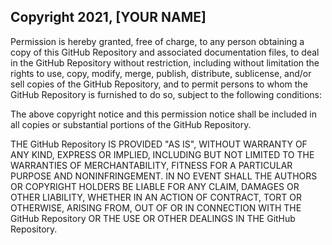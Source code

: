 ## Copyright 2021, [YOUR NAME]

Permission is hereby granted, free of charge, to any person obtaining a copy of this GitHub Repository and associated documentation files, to deal in the GitHub Repository without restriction, including without limitation the rights to use, copy, modify, merge, publish, distribute, sublicense, and/or sell copies of the GitHub Repository, and to permit persons to whom the GitHub Repository is furnished to do so, subject to the following conditions:

The above copyright notice and this permission notice shall be included in all copies or substantial portions of the GitHub Repository.

THE GitHub Repository IS PROVIDED "AS IS", WITHOUT WARRANTY OF ANY KIND, EXPRESS OR IMPLIED, INCLUDING BUT NOT LIMITED TO THE WARRANTIES OF MERCHANTABILITY, FITNESS FOR A PARTICULAR PURPOSE AND NONINFRINGEMENT. IN NO EVENT SHALL THE AUTHORS OR COPYRIGHT HOLDERS BE LIABLE FOR ANY CLAIM, DAMAGES OR OTHER LIABILITY, WHETHER IN AN ACTION OF CONTRACT, TORT OR OTHERWISE, ARISING FROM, OUT OF OR IN CONNECTION WITH THE GitHub Repository OR THE USE OR OTHER DEALINGS IN THE GitHub Repository.
